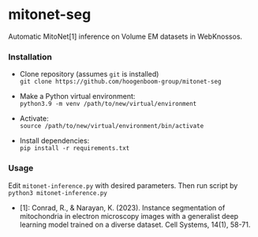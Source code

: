 # mitonet-seg
Automatic MitoNet[1] inference on Volume EM datasets in WebKnossos.

### Installation

- Clone repository (assumes `git` is installed)  
`git clone https://github.com/hoogenboom-group/mitonet-seg`

- Make a Python virtual environment:  
`python3.9 -m venv /path/to/new/virtual/environment`

- Activate:  
`source /path/to/new/virtual/environment/bin/activate`

- Install dependencies:    
`pip install -r requirements.txt`

### Usage
Edit `mitonet-inference.py` with desired parameters. Then run script by  
`python3 mitonet-inference.py`

- [1]: Conrad, R., & Narayan, K. (2023). Instance segmentation of mitochondria in electron microscopy images with a generalist deep learning model trained on a diverse dataset. Cell Systems, 14(1), 58-71.
